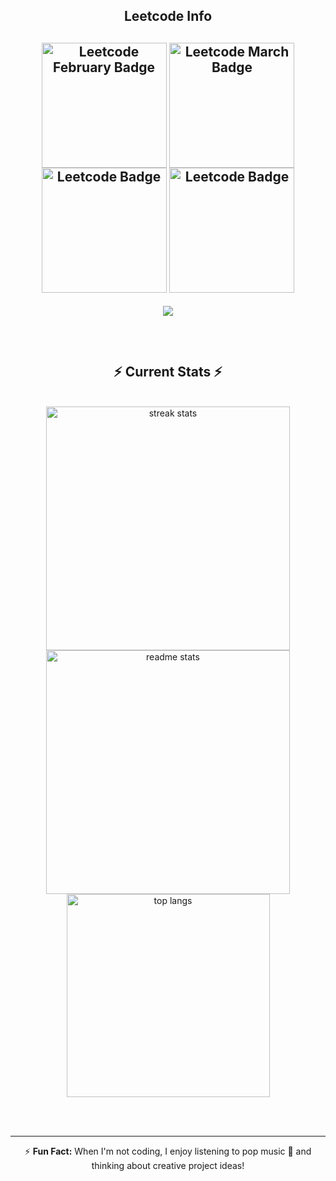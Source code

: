 <div align="center"> 
  
<!--   <h2>🐍 Contributions 🐍</h2>
  <img alt="snake eating my contributions" src="https://raw.githubusercontent.com/salesp07/salesp07/output/github-contribution-grid-snake.svg" />
</div> -->
<h2 align="center">Leetcode Info<h2>  
<p align="center">
  <a href="https://leetcode.com/u/tl9026kS3B/" target="_blank"><img align="center" src="https://leetcode.com/static/images/badges/2024/gif/2024-02.gif" alt="Leetcode February Badge" height="200" width="200" /></a>
  <a href="https://leetcode.com/u/tl9026kS3B/" target="_blank"><img align="center" src="https://leetcode.com/static/images/badges/2024/gif/2024-03.gif" alt="Leetcode March Badge" height="200" width="200" /></a>
  <a href="https://leetcode.com/u/tl9026kS3B/" target="_blank"><img align="center" src="https://assets.leetcode.com/static_assets/marketing/2024-200.gif" alt="Leetcode Badge" height="200" width="200" /></a>
  <a href="https://leetcode.com/u/tl9026kS3B/" target="_blank"><img align="center" src="https://assets.leetcode.com/static_assets/marketing/2024-100.gif" alt="Leetcode Badge" height="200" width="200" /></a>
</p>
<p align="center">
  <img  align=top flex-grow=1 src="https://leetcard.jacoblin.cool/u/tl9026kS3B?theme=dark&font=Nunito&ext=heatmap" />  
</p>

<br/>
<h2 align="center">⚡ Current Stats ⚡</h2>
<br>
<div align=center>
  <img width=390 src="https://streak-stats.demolab.com/?user=Shivansu77&count_private=true&theme=react&border_radius=10" alt="streak stats"/>
  <img width=390 src="https://github-readme-stats.vercel.app/api?username=Shivansu77&show_icons=true&theme=react&rank_icon=github&border_radius=10" alt="readme stats" />
  <img width=325 align="center" src="https://github-readme-stats.vercel.app/api/top-langs/?username=Shivansu77&hide=HTML&langs_count=8&layout=compact&theme=react&border_radius=10&size_weight=0.5&count_weight=0.5&exclude_repo=github-readme-stats" alt="top langs" />
</div>

<br/><br/>

---

⚡ **Fun Fact:** When I'm not coding, I enjoy listening to pop music 🎵 and thinking about creative project ideas!
